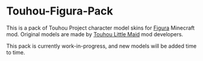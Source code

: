 # Touhou-Figura-Pack
This is a pack of Touhou Project character model skins for [Figura](https://www.curseforge.com/minecraft/mc-mods/figura) Minecraft mod.
Original models are made by [Touhou Little Maid](https://www.curseforge.com/minecraft/mc-mods/touhou-little-maid) mod developers.

This pack is currently work-in-progress, and new models will be added time to time.
